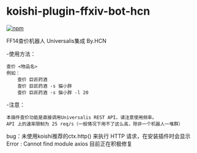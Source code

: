 # koishi-plugin-ffxiv-bot-hcn

[![npm](https://img.shields.io/npm/v/koishi-plugin-ffxiv-bot-hcn?style=flat-square)](https://www.npmjs.com/package/koishi-plugin-ffxiv-bot-hcn)

FF14查价机器人 Universalis集成 By.HCN

-使用方法：

    查价 <物品名>
    例如：
        查价 巨匠药酒
        查价 巨匠药酒 -s 猫小胖
        查价 巨匠药酒 -s 猫小胖 -l 20

-注意：

    本插件查价功能是直接调用Universalis REST API，请注意使用频率。
    API 上的速率限制为 25 req/s（一般情况下用不了这么高，除非一个机器人一堆群）


bug：未使用koishi推荐的ctx.http() 来执行 HTTP 请求，在安装插件时会显示Error : Cannot find module axios   目前正在积极修复
